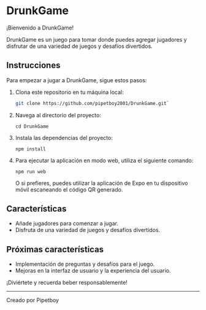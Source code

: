 # DrunkGame

¡Bienvenido a DrunkGame!

DrunkGame es un juego para tomar donde puedes agregar jugadores y disfrutar de una variedad de juegos y desafíos divertidos.

## Instrucciones

Para empezar a jugar a DrunkGame, sigue estos pasos:

1. Clona este repositorio en tu máquina local:

   ```bash
   git clone https://github.com/pipetboy2001/DrunkGame.git` 

2.  Navega al directorio del proyecto:
        
    `cd DrunkGame` 
    
3.  Instala las dependencias del proyecto:
    
    `npm install` 
    
4.  Para ejecutar la aplicación en modo web, utiliza el siguiente comando:

    `npm run web` 
    
    O si prefieres, puedes utilizar la aplicación de Expo en tu dispositivo móvil escaneando el código QR generado.
    

## Características

-   Añade jugadores para comenzar a jugar.
-   Disfruta de una variedad de juegos y desafíos divertidos.

## Próximas características

-   Implementación de preguntas y desafíos para el juego.
-   Mejoras en la interfaz de usuario y la experiencia del usuario.

¡Diviértete y recuerda beber responsablemente!

----------

Creado por Pipetboy
